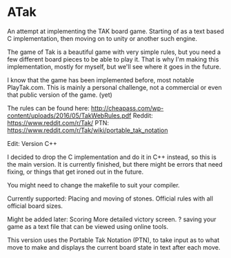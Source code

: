 # ATak
An attempt at implementing the TAK board game. Starting of as a text based C implementation, 
then moving on to unity or another such engine.

The game of Tak is a beautiful game with very simple rules, but you need a few different board 
pieces to be able to play it. That is why I'm making this implementation, mostly for myself, 
but we'll see where it goes in the future.

I know that the game has been implemented before, most notable PlayTak.com. This is mainly a 
personal challenge, not a commercial or even that public version of the game. (yet)

The rules can be found here: http://cheapass.com/wp-content/uploads/2016/05/TakWebRules.pdf
Reddit: https://www.reddit.com/r/Tak/
PTN: https://www.reddit.com/r/Tak/wiki/portable_tak_notation


Edit:
 Version C++
 
 I decided to drop the C implementation and do it in C++ instead, so this is the main version. 
 It is currently finished, but there might be errors that need fixing, or things that get ironed 
 out in the future.
 
 You might need to change the makefile to suit your compiler.
 
 Currently supported:
  Placing and moving of stones.
  Official rules with all official board sizes.
  
 Might be added later:
  Scoring
  More detailed victory screen. ?
  saving your game as a text file that can be viewed using online tools.
 
 This version uses the Portable Tak Notation (PTN), to take input as to what move to make and 
 displays the current board state in text after each move.